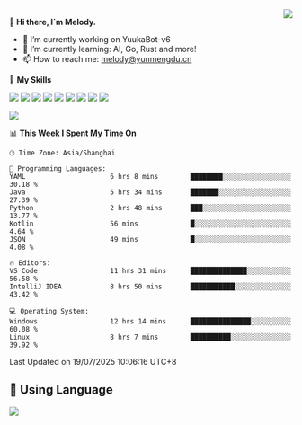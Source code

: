 <a href="#">
  <img align="right" src="https://github-readme-stats.vercel.app/api?username=melodyyuuka&count_private=true&show_icons=true" />
</a>

**👋 Hi there, I`m Melody.**

- 🔭 I’m currently working on YuukaBot-v6
- 🌱 I’m currently learning: AI, Go, Rust and more!
- 📫 How to reach me: melody@yunmengdu.cn

🌟 **My Skills** 

![](https://img.shields.io/badge/-Python-3e74a2?style=flat-square&logo=Python&logoColor=fff)
![](https://img.shields.io/badge/-Java-007396?style=flat-square&logo=OpenJDK&logoColor=fff)
![](https://img.shields.io/badge/-Node.js-339933?style=flat-square&logo=Node.js&logoColor=fff)
![](https://img.shields.io/badge/-Git-f05032?style=flat-square&logo=git&logoColor=fff)
![](https://img.shields.io/badge/-PostgreSQL-4169e1?style=flat-square&logo=PostgreSQL&logoColor=fff)
![](https://img.shields.io/badge/-Rust-000000?style=flat-square&logo=rust&logoColor=fff)
![](https://img.shields.io/badge/-VSCode-007acc?style=flat-square&logo=Visual-Studio-Code&logoColor=fff)
![](https://img.shields.io/badge/-FastAPI-009688?style=flat-square&logo=FastAPI&logoColor=fff)
![](https://img.shields.io/badge/-Linux-000000?style=flat-square&logo=Linux&logoColor=fff)


![](https://wakatime.com/badge/user/fa6dc0e2-47c5-4d2d-ae45-69fec6f2122c.svg)

<!--START_SECTION:waka-->
📊 **This Week I Spent My Time On** 

```text
🕑︎ Time Zone: Asia/Shanghai

💬 Programming Languages: 
YAML                     6 hrs 8 mins        ████████░░░░░░░░░░░░░░░░░   30.18 % 
Java                     5 hrs 34 mins       ███████░░░░░░░░░░░░░░░░░░   27.39 % 
Python                   2 hrs 48 mins       ███░░░░░░░░░░░░░░░░░░░░░░   13.77 % 
Kotlin                   56 mins             █░░░░░░░░░░░░░░░░░░░░░░░░    4.64 % 
JSON                     49 mins             █░░░░░░░░░░░░░░░░░░░░░░░░    4.08 % 

🔥 Editors: 
VS Code                  11 hrs 31 mins      ██████████████░░░░░░░░░░░   56.58 % 
IntelliJ IDEA            8 hrs 50 mins       ███████████░░░░░░░░░░░░░░   43.42 % 

💻 Operating System: 
Windows                  12 hrs 14 mins      ███████████████░░░░░░░░░░   60.08 % 
Linux                    8 hrs 7 mins        ██████████░░░░░░░░░░░░░░░   39.92 % 
```


 Last Updated on 19/07/2025 10:06:16 UTC+8
<!--END_SECTION:waka-->

## 🥰 **Using Language**

![](https://github-readme-stats.vercel.app/api/wakatime?username=MelodyYuyuko&layout=compact&hide_border=true)
